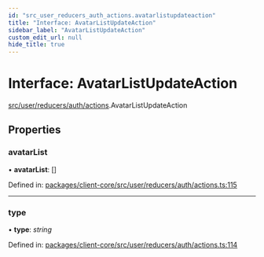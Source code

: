 ```yaml
---
id: "src_user_reducers_auth_actions.avatarlistupdateaction"
title: "Interface: AvatarListUpdateAction"
sidebar_label: "AvatarListUpdateAction"
custom_edit_url: null
hide_title: true
---
```


# Interface: AvatarListUpdateAction

[src/user/reducers/auth/actions](../modules/src_user_reducers_auth_actions.md).AvatarListUpdateAction

## Properties

### avatarList

• **avatarList**: []

Defined in: [packages/client-core/src/user/reducers/auth/actions.ts:115](https://github.com/xr3ngine/xr3ngine/blob/673ad6a5f/packages/client-core/src/user/reducers/auth/actions.ts#L115)

___

### type

• **type**: *string*

Defined in: [packages/client-core/src/user/reducers/auth/actions.ts:114](https://github.com/xr3ngine/xr3ngine/blob/673ad6a5f/packages/client-core/src/user/reducers/auth/actions.ts#L114)
